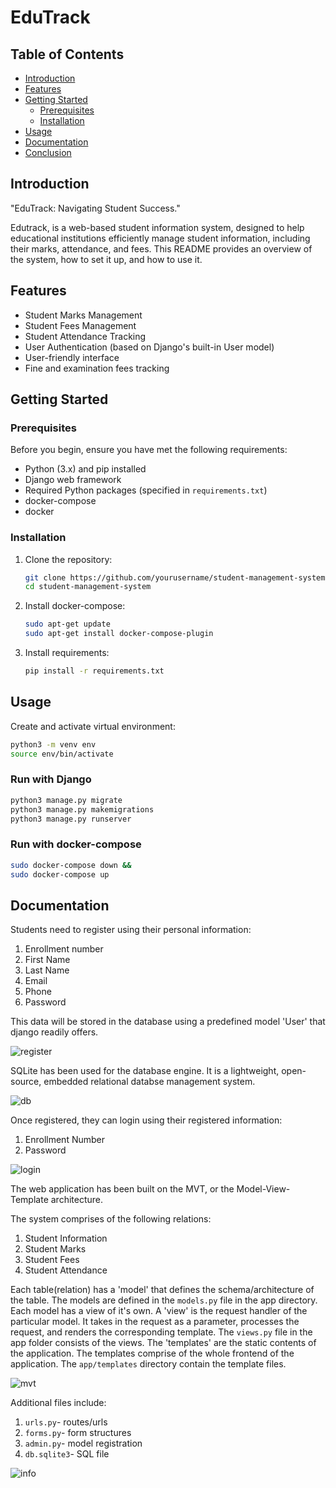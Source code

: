 # EduTrack

## Table of Contents
- [Introduction](#introduction)
- [Features](#features)
- [Getting Started](#getting-started)
  - [Prerequisites](#prerequisites)
  - [Installation](#installation)
- [Usage](#usage)
- [Documentation](#documentation)
- [Conclusion](#conclusion)

## Introduction


"EduTrack: Navigating Student Success."

Edutrack, is a web-based  student information system, designed to help educational institutions efficiently manage student information, including their marks, attendance, and fees. This README provides an overview of the system, how to set it up, and how to use it.

## Features
- Student Marks Management
- Student Fees Management
- Student Attendance Tracking
- User Authentication (based on Django's built-in User model)
- User-friendly interface
- Fine and examination fees tracking

## Getting Started

### Prerequisites
Before you begin, ensure you have met the following requirements:
- Python (3.x) and pip installed
- Django web framework
- Required Python packages (specified in `requirements.txt`)
- docker-compose
- docker

### Installation
1. Clone the repository:
   ```sh
   git clone https://github.com/yourusername/student-management-system.git
   cd student-management-system

2. Install docker-compose:

   ```sh
   sudo apt-get update
   sudo apt-get install docker-compose-plugin

3. Install requirements:
   ```sh
   pip install -r requirements.txt
   
## Usage
Create and activate virtual environment:
   
  ```sh
  python3 -m venv env
  source env/bin/activate
  ```

### Run with Django

  ```sh
  python3 manage.py migrate
  python3 manage.py makemigrations
  python3 manage.py runserver
  ```

### Run with docker-compose

  ```sh
  sudo docker-compose down &&
  sudo docker-compose up
  ```

## Documentation

Students need to register using their personal information:
1. Enrollment number
2. First Name
3. Last Name
4. Email
5. Phone
6. Password

This data will be stored in the database using a predefined model 'User' that django readily offers.

![register](https://github.com/Arjun4522/EduTrack/assets/94633408/dd4738d4-7c5a-4c70-847f-0d2219f212bf)

SQLite has been used for the database engine. It is a lightweight, open-source, embedded relational databse management system.

![db](https://github.com/Arjun4522/EduTrack/assets/94633408/7b7e7c5a-2878-4c63-910e-bb713c3fa478)

Once registered, they can login using their registered information:
1. Enrollment Number
2. Password

![login](https://github.com/Arjun4522/EduTrack/assets/94633408/d78d76e0-de4a-4dc5-ac4a-9b645d9f5a55)

The web application has been built on the MVT, or the Model-View-Template architecture. 

The system comprises of the following relations:
1. Student Information
2. Student Marks
3. Student Fees
4. Student Attendance

Each table(relation) has a 'model' that defines the schema/architecture of the table. The models are defined in the `models.py` file in the app directory. Each model has a view of it's own. A 'view' is the request handler of the particular model. It takes in the request as a parameter, processes the request, and renders the corresponding template. The `views.py` file in the app folder consists of the views. The 'templates' are the static contents of the application. The templates comprise of the whole frontend of the application.
The `app/templates` directory contain the template files. 

![mvt](https://github.com/Arjun4522/EduTrack/assets/94633408/bc70c596-56a2-4604-aba6-522abc7c5c5f)

Additional files include:
1. `urls.py`- routes/urls
2. `forms.py`- form structures
3. `admin.py`- model registration
4. `db.sqlite3`- SQL file

![info](https://github.com/Arjun4522/EduTrack/assets/94633408/30a54ac3-49e1-4cc7-a5b0-9c5ae993c12d)










   
